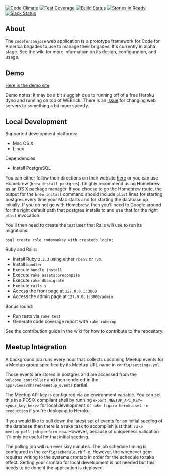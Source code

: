 [![Code Climate](https://codeclimate.com/github/codeforsanjose/codeforsanjose/badges/gpa.svg)](https://codeclimate.com/github/codeforsanjose/codeforsanjose)
[![Test Coverage](https://codeclimate.com/github/codeforsanjose/codeforsanjose/badges/coverage.svg)](https://codeclimate.com/github/codeforsanjose/codeforsanjose/coverage)
[![Build Status](https://travis-ci.org/codeforsanjose/codeforsanjose.svg)](https://travis-ci.org/codeforsanjose/codeforsanjose)
[![Stories in Ready](https://badge.waffle.io/codeforsanjose/codeforsanjose.png?label=ready&title=Ready)](http://waffle.io/codeforsanjose/codeforsanjose)
[![Slack Status](https://codeforsanjose-slackin.herokuapp.com/badge.svg)](https://codeforsanjose-slackin.herokuapp.com/)
## About

The `codeforsanjose` web application is a prototype framework for Code for America brigades to use to manage their brigades. It's currently in alpha stage. See the wiki for more information on its design, configuration, and usage.

## Demo
[Here is the demo site](https://codeforsanjose.herokuapp.com/)

Demo notes: It may be a bit sluggish due to running off of a free Heroku dyno and running on top of WEBrick. There is an [issue](https://github.com/codeforsanjose/codeforsanjose/issues/47) for changing web servers to something a bit more speedy.

## Local Development

Supported development platforms:

* Mac OS X
* Linux

Dependencies:
* Install PostgreSQL

You can either follow their directions on their website [here](http://www.postgresql.org/download/macosx/) or you can use Homebrew (`brew install postgres`). I highly recommend using Homebrew as an OS X package manager. If you choose to go the Homebrew route, the output for the `brew install` command should include `plist` lines for starting postgres every time your Mac starts and for starting the database up initially. If you do not go with Homebrew, then you'll need to Google around for the right default path that postgres installs to and use that for the right `plist` invocation.

You'll then need to create the test user that Rails will use to run its migrations:

`psql create role codemonkey with createdb login;`

Ruby and Rails:
* Install Ruby `2.2.3` using either `rbenv` or `rvm`.
* Install `bundler`
* Execute `bundle install`
* Execute `rake assets:precompile`
* Execute `rake db:migrate`
* Execute `rails s`
* Access the front page at `127.0.0.1:3000`
* Access the admin page at `127.0.0.1:3000/admin`

Bonus round:
* Run tests via `rake test`
* Generate code coverage report with `rake rubocop`

See the contribution guide in the wiki for how to contribute to the repository.

## Meetup Integration

A background job runs every hour that collects upcoming Meetup events for a Meetup group specified by its Meetup URL name in `config/settings.yml`.

Those events are stored in postgres and are accessed from the `welcome_controller` and then rendered in the `app/views/shared/meetup_events` partial.

The Meetup API key is configured via an environment variable. You can set this in a POSIX compliant shell by running `export MEETUP_API_KEY=<your_key_here>` for local development or `rake figaro heroku:set -e production` if you're deploying to Heroku.

If you would like to pull down the latest set of events for an initial seeding of the database then there is a rake task to accomplish just that: `rake meetup_poll_job:perform_now`. However, because of uniqueness validation it'll only be useful for that initial seeding.

The polling job will run ever sixy minutes. The job schedule timing is configured in the `config/schedule.rb` file. However, the whenever gem requires writing to the systems crontab in order for the schedule to take effect. Setting your crontab for local development is not needed but this needs to be done if the application is deployed.
